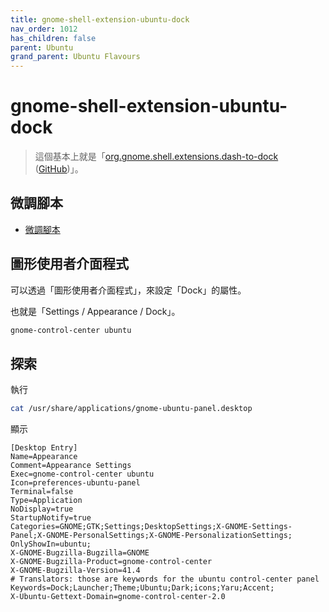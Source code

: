 ```yaml
---
title: gnome-shell-extension-ubuntu-dock
nav_order: 1012
has_children: false
parent: Ubuntu
grand_parent: Ubuntu Flavours
---
```



# gnome-shell-extension-ubuntu-dock

> 這個基本上就是「[org.gnome.shell.extensions.dash-to-dock](https://extensions.gnome.org/extension/307/dash-to-dock/) ([GitHub](https://github.com/micheleg/dash-to-dock/))」。


## 微調腳本

* [微調腳本](https://github.com/samwhelp/note-about-ubuntu/tree/gh-pages/_demo/adjustment/part-gnome-shell/gnome-shell-extension-ubuntu-dock)


## 圖形使用者介面程式

可以透過「圖形使用者介面程式」，來設定「Dock」的屬性。

也就是「Settings / Appearance / Dock」。

``` sh
gnome-control-center ubuntu
```

## 探索

執行

``` sh
cat /usr/share/applications/gnome-ubuntu-panel.desktop
```

顯示

```
[Desktop Entry]
Name=Appearance
Comment=Appearance Settings
Exec=gnome-control-center ubuntu
Icon=preferences-ubuntu-panel
Terminal=false
Type=Application
NoDisplay=true
StartupNotify=true
Categories=GNOME;GTK;Settings;DesktopSettings;X-GNOME-Settings-Panel;X-GNOME-PersonalSettings;X-GNOME-PersonalizationSettings;
OnlyShowIn=ubuntu;
X-GNOME-Bugzilla-Bugzilla=GNOME
X-GNOME-Bugzilla-Product=gnome-control-center
X-GNOME-Bugzilla-Version=41.4
# Translators: those are keywords for the ubuntu control-center panel
Keywords=Dock;Launcher;Theme;Ubuntu;Dark;icons;Yaru;Accent;
X-Ubuntu-Gettext-Domain=gnome-control-center-2.0
```
